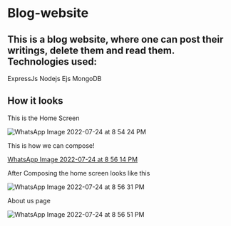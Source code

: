 # Blog-website
This is a blog website, where one can post their writings, delete them and read them.
Technologies used:
----------------------
ExpressJs
Nodejs
Ejs
MongoDB

How it looks
----------------
This is the Home Screen

![WhatsApp Image 2022-07-24 at 8 54 24 PM](https://user-images.githubusercontent.com/99130267/180654581-c653c647-519b-4526-b0ed-c40007d81052.jpeg)

This is how we can compose!

[WhatsApp Image 2022-07-24 at 8 56 14 PM](https://user-images.githubusercontent.com/99130267/180654611-aed4bf0b-dcc6-4385-a1b8-aa9ad4ec8fa1.jpeg)

After Composing the home screen looks like this

![WhatsApp Image 2022-07-24 at 8 56 31 PM](https://user-images.githubusercontent.com/99130267/180654649-d7d72990-a64c-4809-a53a-2877fe9e8a64.jpeg)

About us page

![WhatsApp Image 2022-07-24 at 8 56 51 PM](https://user-images.githubusercontent.com/99130267/180654678-33ae954b-ffd2-40d7-9af6-30653f05e534.jpeg)


